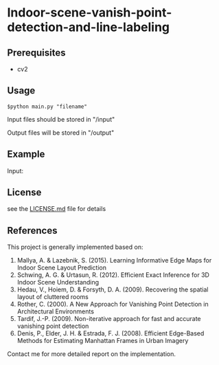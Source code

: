 # Indoor-scene-vanish-point-detection-and-line-labeling


## Prerequisites

- cv2


## Usage 
```
$python main.py "filename"
```
Input files should be stored in "/input"

Output files will be stored in "/output"

## Example

Input: 

## License

see the [LICENSE.md](LICENSE.md) file for details

## References 
This project is generally implemented based on:
1. Mallya, A. & Lazebnik, S. (2015). Learning Informative Edge Maps for Indoor Scene Layout Prediction
2. Schwing, A. G. & Urtasun, R. (2012). Efficient Exact Inference for 3D Indoor Scene Understanding
3. Hedau, V., Hoiem, D. & Forsyth, D. A. (2009). Recovering the spatial layout of cluttered rooms
4. Rother, C. (2000). A New Approach for Vanishing Point Detection in Architectural Environments
5. Tardif, J.-P. (2009). Non-iterative approach for fast and accurate vanishing point detection
6. Denis, P., Elder, J. H. & Estrada, F. J. (2008). Efficient Edge-Based Methods for Estimating Manhattan Frames in Urban Imagery

Contact me for more detailed report on the implementation.
